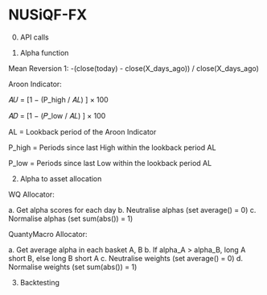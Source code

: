 # NUSiQF-FX

0. API calls


1. Alpha function


Mean Reversion 1: -(close(today) - close(X_days_ago)) / close(X_days_ago)

Aroon Indicator: 

𝐴𝑈 = [1 − (P_high / 𝐴𝐿) ] × 100

𝐴𝐷 = [1 − (𝑃_low / 𝐴𝐿) ] × 100

AL = Lookback period of the Aroon Indicator

P_high = Periods since last High within the lookback period AL

P_low = Periods since last Low within the lookback period AL


2. Alpha to asset allocation

WQ  Allocator:

a. Get alpha scores for each day
b. Neutralise alphas (set average() = 0)
c. Normalise alphas (set sum(abs()) = 1)

QuantyMacro Allocator:

a. Get average alpha in each basket A, B
b. If alpha_A > alpha_B, long A short B, else long B short A
c. Neutralise weights (set average() = 0)
d. Normalise weights (set sum(abs()) = 1)


3. Backtesting

